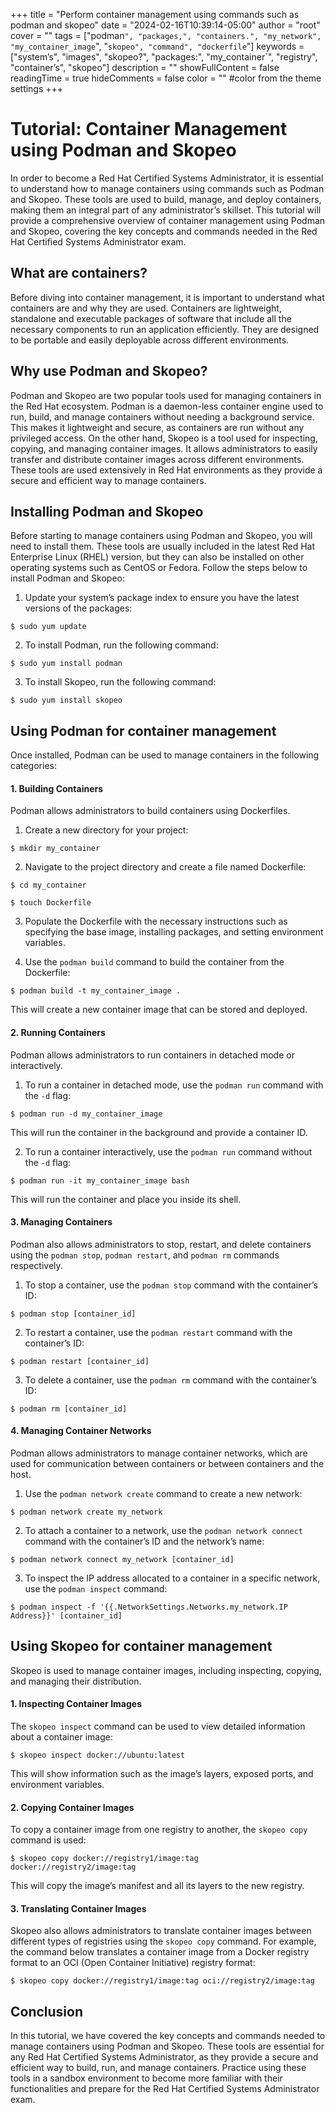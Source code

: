+++
title = "Perform container management using commands such as podman and skopeo"
date = "2024-02-16T10:39:14-05:00"
author = "root"
cover = ""
tags = ["podman`", "packages,", "containers.", "my_network", "my_container_image`", "`skopeo", "command", "dockerfile`"]
keywords = ["system’s", "images", "skopeo?", "packages:", "my_container`", "registry", "container’s", "skopeo"]
description = ""
showFullContent = false
readingTime = true
hideComments = false
color = "" #color from the theme settings
+++


# Tutorial: Container Management using Podman and Skopeo

In order to become a Red Hat Certified Systems Administrator, it is essential to understand how to manage containers using commands such as Podman and Skopeo. These tools are used to build, manage, and deploy containers, making them an integral part of any administrator’s skillset. This tutorial will provide a comprehensive overview of container management using Podman and Skopeo, covering the key concepts and commands needed in the Red Hat Certified Systems Administrator exam.

## What are containers?

Before diving into container management, it is important to understand what containers are and why they are used. Containers are lightweight, standalone and executable packages of software that include all the necessary components to run an application efficiently. They are designed to be portable and easily deployable across different environments.

## Why use Podman and Skopeo?

Podman and Skopeo are two popular tools used for managing containers in the Red Hat ecosystem. Podman is a daemon-less container engine used to run, build, and manage containers without needing a background service. This makes it lightweight and secure, as containers are run without any privileged access. On the other hand, Skopeo is a tool used for inspecting, copying, and managing container images. It allows administrators to easily transfer and distribute container images across different environments. These tools are used extensively in Red Hat environments as they provide a secure and efficient way to manage containers.

## Installing Podman and Skopeo

Before starting to manage containers using Podman and Skopeo, you will need to install them. These tools are usually included in the latest Red Hat Enterprise Linux (RHEL) version, but they can also be installed on other operating systems such as CentOS or Fedora. Follow the steps below to install Podman and Skopeo:

1. Update your system’s package index to ensure you have the latest versions of the packages: 

`$ sudo yum update`

2. To install Podman, run the following command: 

`$ sudo yum install podman`

3. To install Skopeo, run the following command: 

`$ sudo yum install skopeo`

## Using Podman for container management

Once installed, Podman can be used to manage containers in the following categories:

#### 1. Building Containers

Podman allows administrators to build containers using Dockerfiles. 

1. Create a new directory for your project:  

`$ mkdir my_container`

2. Navigate to the project directory and create a file named Dockerfile: 

`$ cd my_container`
    
`$ touch Dockerfile`

3. Populate the Dockerfile with the necessary instructions such as specifying the base image, installing packages, and setting environment variables.

4. Use the `podman build` command to build the container from the Dockerfile: 

`$ podman build -t my_container_image .`

This will create a new container image that can be stored and deployed.

#### 2. Running Containers

Podman allows administrators to run containers in detached mode or interactively.

1. To run a container in detached mode, use the `podman run` command with the `-d` flag:

`$ podman run -d my_container_image`

This will run the container in the background and provide a container ID.

2. To run a container interactively, use the `podman run` command without the `-d` flag: 

`$ podman run -it my_container_image bash`

This will run the container and place you inside its shell.

#### 3. Managing Containers

Podman also allows administrators to stop, restart, and delete containers using the `podman stop`, `podman restart`, and `podman rm` commands respectively. 

1. To stop a container, use the `podman stop` command with the container’s ID:

`$ podman stop [container_id]`

2. To restart a container, use the `podman restart` command with the container’s ID:

`$ podman restart [container_id]`

3. To delete a container, use the `podman rm` command with the container’s ID:

`$ podman rm [container_id]`

#### 4. Managing Container Networks

Podman allows administrators to manage container networks, which are used for communication between containers or between containers and the host. 

1. Use the `podman network create` command to create a new network:

`$ podman network create my_network`

2. To attach a container to a network, use the `podman network connect` command with the container’s ID and the network’s name:

`$ podman network connect my_network [container_id]`

3. To inspect the IP address allocated to a container in a specific network, use the `podman inspect` command:

`$ podman inspect -f '{{.NetworkSettings.Networks.my_network.IP Address}}' [container_id]`

## Using Skopeo for container management

Skopeo is used to manage container images, including inspecting, copying, and managing their distribution. 

#### 1. Inspecting Container Images

The `skopeo inspect` command can be used to view detailed information about a container image:

`$ skopeo inspect docker://ubuntu:latest`

This will show information such as the image’s layers, exposed ports, and environment variables.

#### 2. Copying Container Images

To copy a container image from one registry to another, the `skopeo copy` command is used:

`$ skopeo copy docker://registry1/image:tag docker://registry2/image:tag`

This will copy the image’s manifest and all its layers to the new registry.

#### 3. Translating Container Images 

Skopeo also allows administrators to translate container images between different types of registries using the `skopeo copy` command. For example, the command below translates a container image from a Docker registry format to an OCI (Open Container Initiative) registry format:

`$ skopeo copy docker://registry1/image:tag oci://registry2/image:tag`

## Conclusion

In this tutorial, we have covered the key concepts and commands needed to manage containers using Podman and Skopeo. These tools are essential for any Red Hat Certified Systems Administrator, as they provide a secure and efficient way to build, run, and manage containers. Practice using these tools in a sandbox environment to become more familiar with their functionalities and prepare for the Red Hat Certified Systems Administrator exam.